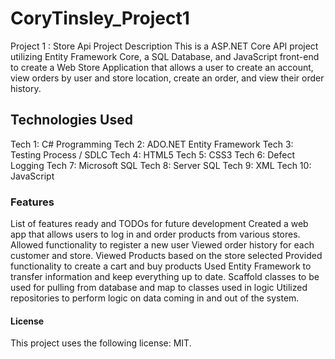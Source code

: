 # CoryTinsley_Project1
Project 1 : Store Api
Project Description
This is a ASP.NET Core API project utilizing Entity Framework Core, a SQL Database, and JavaScript front-end to create a Web Store Application that allows a user to create an account, view orders by user and store location, create an order, and view their order history.

## Technologies Used
Tech 1: C# Programming 
Tech 2: ADO.NET Entity Framework 
Tech 3: Testing Process / SDLC 
Tech 4: HTML5 
Tech 5: CSS3 
Tech 6: Defect Logging 
Tech 7: Microsoft SQL 
Tech 8: Server SQL 
Tech 9: XML 
Tech 10: JavaScript

### Features
List of features ready and TODOs for future development
Created a web app that allows users to log in and order products from various stores. 
Allowed functionality to register a new user
Viewed order history for each customer and store.
Viewed Products based on the store selected
Provided functionality to create a cart and buy products
Used Entity Framework to transfer information and keep everything up to date. 
Scaffold classes to be used for pulling from database and map to classes used in logic
Utilized repositories to perform logic on data coming in and out of the system.


#### License
This project uses the following license: MIT.
